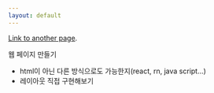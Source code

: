 ```yaml
---
layout: default
---
```


<!--Text can be **bold**, _italic_, or ~~strikethrough~~.-->

[Link to another page](./posts/2023-01-19-architecture.html).

<!--There should be whitespace between paragraphs.-->
<!---->
<!--There should be whitespace between paragraphs. We recommend including a README, or a file with information about your project.-->
<!---->
<!--# Header 1-->
<!---->
<!--This is a normal paragraph following a header. GitHub is a code hosting platform for version control and collaboration. It lets you and others work together on projects from anywhere.-->
<!---->
<!--## Header 2-->
<!---->
<!-- This is a blockquote following a header.-->

<!-- When something is important enough, you do it even if the odds are not in your favor.-->

<!--### Header 3-->
<!---->
<!--```js-->
<!--// Javascript code with syntax highlighting.-->
<!--var fun = function lang(l) {-->
<!--  dateformat.i18n = require('./lang/' + l)-->
<!--  return true;-->
<!--}-->
<!--```-->
<!---->
<!--```ruby-->
<!--# Ruby code with syntax highlighting-->
<!--GitHubPages::Dependencies.gems.each do |gem, version|-->
<!--  s.add_dependency(gem, "= #{version}")-->
<!--end-->
<!--```-->
<!---->
<!--#### Header 4-->
<!---->
<!--*   This is an unordered list following a header.-->
<!--*   This is an unordered list following a header.-->
<!--*   This is an unordered list following a header.-->
<!---->
<!--##### Header 5-->
<!---->
<!--1.  This is an ordered list following a header.-->
<!--2.  This is an ordered list following a header.-->
<!--3.  This is an ordered list following a header.-->
<!---->
<!--###### Header 6-->
<!---->
<!--| head1        | head two          | three |-->
<!--|:-------------|:------------------|:------|-->
<!--| ok           | good swedish fish | nice  |-->
<!--| out of stock | good and plenty   | nice  |-->
<!--| ok           | good `oreos`      | hmm   |-->
<!--| ok           | good `zoute` drop | yumm  |-->
<!---->
<!--### There's a horizontal rule below this.-->
<!---->
<!--* * *-->
<!---->
<!--### Here is an unordered list:-->
<!---->
<!--*   Item foo-->
<!--*   Item bar-->
<!--*   Item baz-->
<!--*   Item zip-->
<!---->
<!--### And an ordered list:-->
<!---->
<!--1.  Item one-->
<!--1.  Item two-->
<!--1.  Item three-->
<!--1.  Item four-->
<!---->
<!--### And a nested list:-->
<!---->
<!--- level 1 item-->
<!--  - level 2 item-->
<!--  - level 2 item-->
<!--    - level 3 item-->
<!--    - level 3 item-->
<!--- level 1 item-->
<!--  - level 2 item-->
<!--  - level 2 item-->
<!--  - level 2 item-->
<!--- level 1 item-->
<!--  - level 2 item-->
<!--  - level 2 item-->
<!--- level 1 item-->
<!---->
<!--### Small image-->
<!---->
<!--![Octocat](https://github.githubassets.com/images/icons/emoji/octocat.png)-->
<!---->
<!--### Large image-->
<!---->
<!--![Branching](https://github.com/vaibhavvikas/vaibhavvikas/raw/main/src/header_.png)-->
<!---->
<!---->
<!--### Definition lists can be used with HTML syntax.-->
<!---->
<!--<dl>-->
<!--<dt>Name</dt>-->
<!--<dd>Godzilla</dd>-->
<!--<dt>Born</dt>-->
<!--<dd>1952</dd>-->
<!--<dt>Birthplace</dt>-->
<!--<dd>Japan</dd>-->
<!--<dt>Color</dt>-->
<!--<dd>Green</dd>-->
<!--</dl>-->
<!---->
<!--```-->
<!--Long, single-line code blocks should not wrap. They should horizontally scroll if they are too long. This line should be long enough to demonstrate this.-->
<!--```-->
<!---->
<!--```-->
<!--The final element.-->
<!--```-->

웹 페이지 만들기 

- html이 아닌 다른 방식으로도 가능한지(react, rn, java script...)
- 레이아웃 직접 구현해보기
